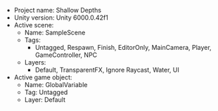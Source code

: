 <!-- UNITY CODE ASSIST INSTRUCTIONS START -->
- Project name: Shallow Depths
- Unity version: Unity 6000.0.42f1
- Active scene:
  - Name: SampleScene
  - Tags:
    - Untagged, Respawn, Finish, EditorOnly, MainCamera, Player, GameController, NPC
  - Layers:
    - Default, TransparentFX, Ignore Raycast, Water, UI
- Active game object:
  - Name: GlobalVariable
  - Tag: Untagged
  - Layer: Default
<!-- UNITY CODE ASSIST INSTRUCTIONS END -->